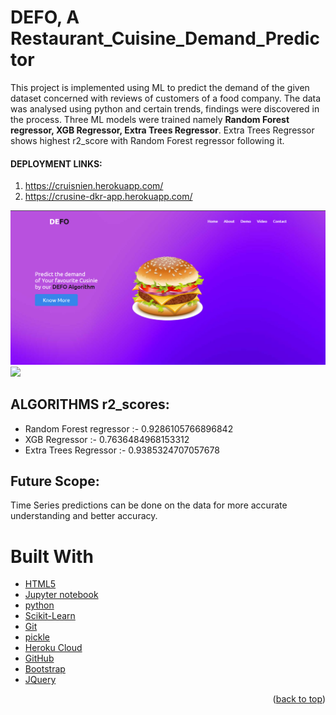 <h1><b>DEFO</b>, A Restaurant_Cuisine_Demand_Predictor </h1>
This project is implemented using ML to predict the demand of the given dataset concerned with reviews of customers of a food company. The data was analysed using python and certain trends, findings were discovered in the process. Three ML models were trained namely <b>Random Forest regressor, XGB Regressor, Extra Trees Regressor</b>. Extra Trees Regressor shows highest r2_score with Random Forest regressor following it.

#### DEPLOYMENT LINKS: 
1) https://cruisnien.herokuapp.com/
2) https://crusine-dkr-app.herokuapp.com/
<img src="readmetemp/images/burgir.png">
<img src="readmetemp/images/burger-burgir.gif">

<h2>ALGORITHMS r2_scores: </h2>
<ul>
  <li> Random Forest regressor :- 0.9286105766896842 </li>
<li>  XGB Regressor :- 0.7636484968153312 </li>
  <li> Extra Trees Regressor :- 0.9385324707057678 </li>
 </ul>

## Future Scope:
Time Series predictions can be done on the data for more accurate understanding and better accuracy.

# Built With 
* [HTML5](html.com)
* [Jupyter notebook](https://jupyter.org/)
* [python](https://www.python.org/)
* [Scikit-Learn](https://scikit-learn.org/stable/)
* [Git](https://git-scm.com/)
* [pickle](https://docs.python.org/3/library/pickle.html) 
* [Heroku Cloud](heroku.com)
* [GitHub](github.com)
* [Bootstrap](https://getbootstrap.com)
* [JQuery](https://jquery.com)

<p align="right">(<a href="#top">back to top</a>)</p>
